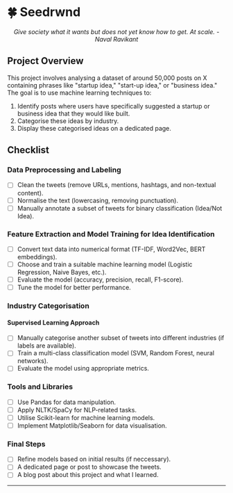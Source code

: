 # 🍀 Seedrwnd

<p align="center"><em>Give society what it wants but does not yet know how to get. At scale. - Naval Ravikant</em></p>

## Project Overview

This project involves analysing a dataset of around 50,000 posts on X containing phrases like "startup idea," "start-up idea," or "business idea." The goal is to use machine learning techniques to:

1. Identify posts where users have specifically suggested a startup or business idea that they would like built.
2. Categorise these ideas by industry.
3. Display these categorised ideas on a dedicated page.

## Checklist

### Data Preprocessing and Labeling

- [ ] Clean the tweets (remove URLs, mentions, hashtags, and non-textual content).
- [ ] Normalise the text (lowercasing, removing punctuation).
- [ ] Manually annotate a subset of tweets for binary classification (Idea/Not Idea).

### Feature Extraction and Model Training for Idea Identification

- [ ] Convert text data into numerical format (TF-IDF, Word2Vec, BERT embeddings).
- [ ] Choose and train a suitable machine learning model (Logistic Regression, Naive Bayes, etc.).
- [ ] Evaluate the model (accuracy, precision, recall, F1-score).
- [ ] Tune the model for better performance.

### Industry Categorisation

#### Supervised Learning Approach

- [ ] Manually categorise another subset of tweets into different industries (if labels are available).
- [ ] Train a multi-class classification model (SVM, Random Forest, neural networks).
- [ ] Evaluate the model using appropriate metrics.

### Tools and Libraries

- [ ] Use Pandas for data manipulation.
- [ ] Apply NLTK/SpaCy for NLP-related tasks.
- [ ] Utilise Scikit-learn for machine learning models.
- [ ] Implement Matplotlib/Seaborn for data visualisation.

### Final Steps

- [ ] Refine models based on initial results (if neccessary).
- [ ] A dedicated page or post to showcase the tweets.
- [ ] A blog post about this project and what I learned.

---
